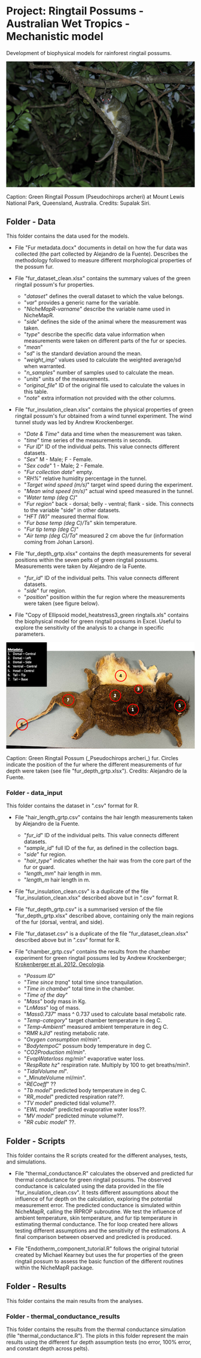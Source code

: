 # Project: Ringtail Possums - Australian Wet Tropics - Mechanistic model

Development of biophysical models for rainforest ringtail possums.

<p align="center">
  <img src="https://github.com/AlejandroFuentePinero/Ringtail_WT_Mechanistic_Model/blob/main/pics/grtp.JPG" alt="Green Ringtail Possum."/>
</p>
Caption: Green Ringtail Possum (Pseudochirops archeri) at Mount Lewis National Park, Queensland, Australia. 
Credits: Supalak Siri.



## Folder - **Data**
This folder contains the data used for the models.

- File "Fur metadata.docx" documents in detail on how the fur data was collected (the part collected by Alejandro de la Fuente). Describes the methodology followed to measure different morphological properties of the possum fur.

- File "fur_dataset_clean.xlsx" contains the summary values of the green ringtail possum's fur properties.
  - "_dataset_" defines the overall dataset to which the value belongs.
  - "_var_" provides a generic name for the variable.
  - "_NicheMapR-varname_" describe the variable name used in NicheMapR.
  - "_side_" defines the side of the animal where the measurement was taken.
  - "_type_" describe the specific data value information when measurements were taken on different parts of the fur or species.
  - "_mean_"
  - "_sd_" is the standard deviation around the mean.
  - "_weight_imp_" values used to calculate the weighted average/sd when warranted.
  - "_n_samples_" number of samples used to calculate the mean.
  - "_units_" units of the measurements.
  - "_original_file_" ID of the original file used to calculate the values in this table.
  - "_note_" extra information not provided with the other columns.
  
- File "fur_insulation_clean.xlsx" contains the physical properties of green ringtail possum's fur obtained from a wind tunnel experiment. The wind tunnel study was led by Andrew Krockenberger.
  - "_Date & Time_" data and time when the measurement was taken.
  - "_time_" time series of the measurements in seconds.
  - "_Fur ID_" ID of the individual pelts. This value connects different datasets.
  - "_Sex_" M - Male; F - Female.
  - "_Sex code_" 1 - Male; 2 - Female.
  - "_Fur collection date_" empty.
  - "_RH%_" relative humidity percentage in the tunnel.
  - "_Target wind speed (m/s)_" target wind speed during the experiment.
  - "_Mean wind speed (m/s)_" actual wind speed measured in the tunnel.
  - "_Water temp (deg C)_"
  - "_Fur region_" back - dorsal; belly -  ventral; flank - side. This connects to the variable "side" in other datasets.
  - "_HFT (W)_" measured thermal flow.
  - "_Fur base temp (deg C)/Ts_" skin temperature.
  - "_Fur tip temp (deg C)_"
  - "_Air temp (deg C)/Ta_" measured 2 cm above the fur (information coming from Johan Larson).
  
 - File "fur_depth_grtp.xlsx" contains the depth measurements for several positions within the seven pelts of green ringtail possums. Measurements were taken by Alejandro de la Fuente.
   - "_fur_id_" ID of the individual pelts. This value connects different datasets.
   - "_side_" fur region.
   - "_position_" position within the fur region where the measurements were taken (see figure below).

- File "Copy of Ellipsoid model_heatstress3_green ringtails.xls" contains the biophysical model for green ringtail possums in Excel. Useful to explore the sensitivity of the analysis to a change in specific parameters.




<p align="center">
  <img src="https://github.com/AlejandroFuentePinero/Ringtail_WT_Mechanistic_Model/blob/main/pics/fur_depth_position.png" alt="Green Ringtail Possum's fur measurements."/>
</p>
Caption: Green Ringtail Possum (_Pseudochirops archeri_) fur. Circles indicate the position of the fur where the different measurements of fur depth were taken (see file "fur_depth_grtp.xlsx").
Credits: Alejandro de la Fuente.



### Folder - **data_input**
This folder contains the dataset in ".csv" format for R.

- File "hair_length_grtp.csv" contains the hair length measurements taken by Alejandro de la Fuente.
  - "_fur_id_" ID of the individual pelts. This value connects different datasets.
  - "_sample_id_" full ID of the fur, as defined in the collection bags.
  - "_side_" fur region.
  - "_hair_type_" indicates whether the hair was from the core part of the fur or guard.
  - "_length_mm_" hair length in mm.
  - "_length_m_ hair length in m.

- File "fur_insulation_clean.csv" is a duplicate of the file "fur_insulation_clean.xlsx" described above but in ".csv" format R.

- File "fur_depth_grtp.csv" is a summarised version of the file "fur_depth_grtp.xlsx" described above, containing only the main regions of the fur (dorsal, ventral, and side).

- File "fur_dataset.csv" is a duplicate of the file "fur_dataset_clean.xlsx" described above but in ".csv" format for R. 

- File "chamber_grtp.csv" contains the results from the chamber experiment for green ringtail possums led by Andrew Krockenberger; [Krokenberger et al. 2012. Oecologia](https://link.springer.com/article/10.1007/s00442-011-2146-2).
  - "_Possum ID_"
  - "_Time since tranq_" total time since tranquilation.
  - "_Time in chamber_" total time in the chamber.
  - "_Time of the day_"
  - "_Mass_" body mass in Kg.
  - "_LnMass_" log of mass.
  - "_Mass0.737_" mass ^ 0.737 used to calculate basal metabolic rate.
  - "_Temp-category_" target chamber temperature in deg C.
  - "_Temp-Ambient_" measured ambient temperature in deg C.
  - "_RMR kJ/d_" resting metabolic rate.
  - "_Oxygen consumption ml/min_".
  - "_BodytempoC_" possum body temperature in deg C.
  - "_CO2Production ml/min_".
  - "_EvapWaterloss mg/min_" evaporative water loss.
  - "_RespRate hz_" respiration rate. Multiply by 100 to get breaths/min?.
  - "_TidalVolume ml_".
  - "_MinuteVolume ml/min".
  - "_RECoeff_" ??
  - "_Tb model_" predicted body temperature in deg C.
  - "_RR_model_" predicted respiration rate??.
  - "_TV model_" predicted tidal volume??.
  - "_EWL model_" predicted evaporative water loss??.
  - "_MV model_" predicted minute volume??.
  - "_RR cubic model_" ??.

## Folder - **Scripts**
This folder contains the R scripts created for the different analyses, tests, and simulations.

- File "thermal_conductance.R" calculates the observed and predicted fur thermal conductance for green ringtail possums. The observed conductance is calculated using the data provided in the file "fur_insulation_clean.csv". It tests different assumptions about the influence of fur depth on the calculation, exploring the potential measurement error. The predicted conductance is simulated within NicheMapR, calling the IRPROP subroutine. We test the influence of ambient temperature, skin temperature, and fur tip temperature in estimating thermal conductance. The for loop created here allows testing different assumptions and the sensitivity of the estimations. A final comparison between observed and predicted is produced.

- File "Endotherm_component_tutorial.R" follows the original tutorial created by Michael Kearney but uses the fur properties of the green ringtail possum to assess the basic function of the different routines within the NicheMapR package.
  
## Folder - **Results**
This folder contains the main results from the analyses.

### Folder - **thermal_conductance_results**
This folder contains the results from the thermal conductance simulation (file "thermal_conductance.R"). The plots in this folder represent the main results using the different fur depth assumption tests (no error, 100% error, and constant depth across pelts).
